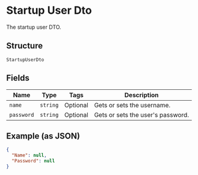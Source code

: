 
# Startup User Dto

The startup user DTO.

## Structure

`StartupUserDto`

## Fields

| Name | Type | Tags | Description |
|  --- | --- | --- | --- |
| `name` | `string` | Optional | Gets or sets the username. |
| `password` | `string` | Optional | Gets or sets the user's password. |

## Example (as JSON)

```json
{
  "Name": null,
  "Password": null
}
```

